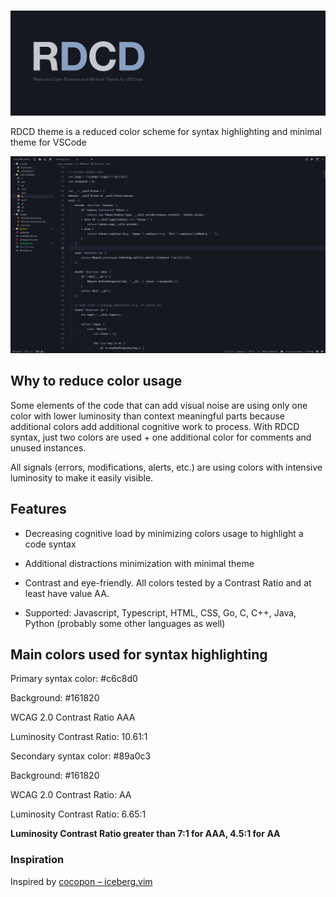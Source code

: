 #

![RDCD](images/banner.png)

RDCD theme is a reduced color scheme for syntax highlighting and minimal theme for VSCode

![rdcd-screenshot](images/preview.png)

## Why to reduce color usage

Some elements of the code that can add visual noise are using only one color with lower luminosity than context meaningful parts because additional colors add additional cognitive work to process. With RDCD syntax, just two colors are used + one additional color for comments and unused instances.

All signals (errors, modifications, alerts, etc.) are using colors with intensive luminosity to make it easily visible.

## Features

* Decreasing cognitive load by minimizing colors usage to highlight a code syntax

* Additional distractions minimization with minimal theme

* Contrast and eye-friendly. All colors tested by a Contrast Ratio and at least have value AA.

* Supported: Javascript, Typescript, HTML, CSS, Go, C, C++, Java, Python (probably some other languages as well)

## Main colors used for syntax highlighting

Primary syntax color: #c6c8d0

Background: #161820

WCAG 2.0 Contrast Ratio AAA

Luminosity Contrast Ratio: 10.61:1





Secondary syntax color: #89a0c3

Background: #161820

WCAG 2.0 Contrast Ratio: AA

Luminosity Contrast Ratio: 6.65:1





**Luminosity Contrast Ratio greater than 7:1 for AAA, 4.5:1 for AA**

### Inspiration

Inspired by [cocopon – iceberg.vim](https://github.com/cocopon/iceberg.vim)
